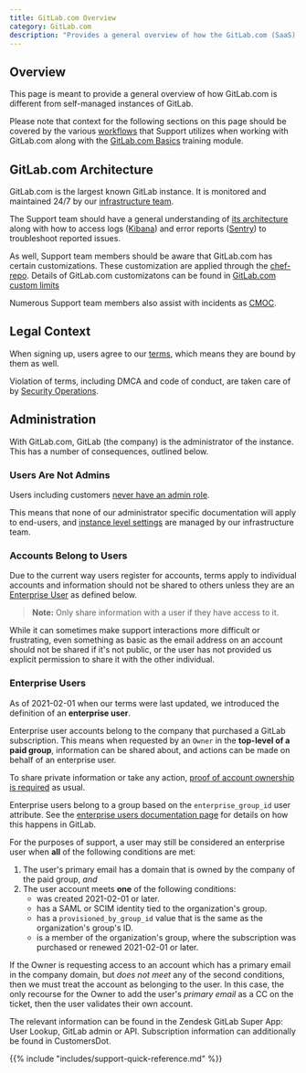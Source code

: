 ```yaml
---
title: GitLab.com Overview
category: GitLab.com
description: "Provides a general overview of how the GitLab.com (SaaS) context is different from other GitLab instances for Support Engineering"
---
```


## Overview

This page is meant to provide a general overview of how GitLab.com is different from self-managed instances of GitLab.

Please note that context for the following sections on this page should be covered by the various [workflows](/handbook/support/workflows) that Support utilizes when working with GitLab.com along with the [GitLab.com Basics](https://gitlab.com/gitlab-com/support/support-training/-/blob/main/.gitlab/issue_templates/GitLab-com-Basics.md) training module.

## GitLab.com Architecture

GitLab.com is the largest known GitLab instance. It is monitored and maintained 24/7 by our [infrastructure team](/handbook/engineering/infrastructure/).

The Support team should have a general understanding of [its architecture](/handbook/engineering/infrastructure/production/architecture/) along with how to access logs ([Kibana](/handbook/support/workflows/kibana/)) and error reports ([Sentry](/handbook/support/workflows/sentry/)) to troubleshoot reported issues.

As well, Support team members should be aware that GitLab.com has certain customizations. These customization are applied through the [chef-repo](https://gitlab.com/gitlab-com/gl-infra/chef-repo). Details of GitLab.com customizatons can be found in [GitLab.com custom limits](/handbook/support/workflows/gitlab-com_customizations)

Numerous Support team members also assist with incidents as [CMOC](/handbook/support/workflows/cmoc_workflows/).

## Legal Context

When signing up, users agree to our [terms](https://about.gitlab.com/terms/), which means they are bound by them as well.

Violation of terms, including DMCA and code of conduct, are taken care of by [Security Operations](/handbook/security/security-operations/).

## Administration

With GitLab.com, GitLab (the company) is the administrator of the instance. This has a number of consequences, outlined below.

### Users Are Not Admins

Users including customers [never have an admin role](https://docs.gitlab.com/administration/#administrator-documentation).

This means that none of our administrator specific documentation will apply to end-users, and [instance level settings](https://docs.gitlab.com/user/gitlab_com/) are managed by our infrastructure team.

### Accounts Belong to Users

Due to the current way users register for accounts, terms apply to individual accounts and information should not be shared to others unless they are an [Enterprise User](#enterprise-users) as defined below.

> **Note:** Only share information with a user if they have access to it.

While it can sometimes make support interactions more difficult or frustrating, even something as basic as the email address on an account should not be shared if it's not public, or the user has not provided us explicit permission to share it with the other individual.

### Enterprise Users

As of 2021-02-01 when our terms were last updated, we introduced the definition of an **enterprise user**.

Enterprise user accounts belong to the company that purchased a GitLab subscription. This means when requested by an `Owner` in the **top-level of a paid group**, information can be shared about, and actions can be made on behalf of an enterprise user.

To share private information or take any action, [proof of account ownership is required](/handbook/support/workflows/account_verification/) as usual.

Enterprise users belong to a group based on the `enterprise_group_id` user attribute.
See the [enterprise users documentation page](https://docs.gitlab.com/user/enterprise_user/) for details on how this happens in GitLab.

For the purposes of support, a user may still be considered an enterprise user when **all** of the following conditions are met:

1. The user's primary email has a domain that is owned by the company of the paid group, *and*
1. The user account meets **one** of the following conditions:
    - was created 2021-02-01 or later.
    - has a SAML or SCIM identity tied to the organization's group.
    - has a `provisioned_by_group_id` value that is the same as the organization's group's ID.
    - is a member of the organization's group, where the subscription was purchased or renewed 2021-02-01 or later.

If the Owner is requesting access to an account which has a primary email in the company domain, but *does not meet* any of the second conditions, then we must treat the account as belonging to the user. In this case, the only recourse for the Owner to add the user's *primary email* as a CC on the ticket, then the user validates their own account.

The relevant information can be found in the Zendesk GitLab Super App: User Lookup, GitLab admin or API. Subscription information can additionally be found in CustomersDot.

{{% include "includes/support-quick-reference.md" %}}
